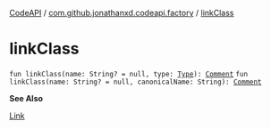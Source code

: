 [CodeAPI](../index.md) / [com.github.jonathanxd.codeapi.factory](index.md) / [linkClass](.)

# linkClass

`fun linkClass(name: String? = null, type: `[`Type`](http://docs.oracle.com/javase/6/docs/api/java/lang/reflect/Type.html)`): `[`Comment`](../com.github.jonathanxd.codeapi.base.comment/-comment/index.md)
`fun linkClass(name: String? = null, canonicalName: String): `[`Comment`](../com.github.jonathanxd.codeapi.base.comment/-comment/index.md)

**See Also**

[Link](../com.github.jonathanxd.codeapi.base.comment/-link/index.md)

